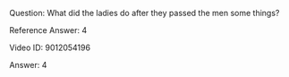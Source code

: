 Question: What did the ladies do after they passed the men some things?

Reference Answer: 4

Video ID: 9012054196

Answer: 4

